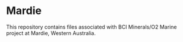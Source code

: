 # Mardie
This repository contains files associated with BCI Minerals/O2 Marine project at Mardie, Western Australia.
